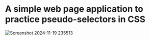 # A simple web page application to practice pseudo-selectors in CSS
![Screenshot 2024-11-19 235513](https://github.com/user-attachments/assets/cafbed17-7b08-4576-83ee-c5ee69f1db9f)
